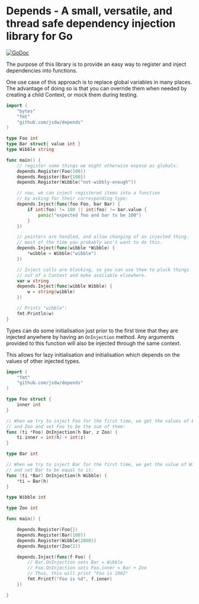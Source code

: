 Depends - A small, versatile, and thread safe dependency injection library for Go
================================================================

[![GoDoc](https://godoc.org/github.com/jsdw/depends?status.svg)](https://godoc.org/github.com/jsdw/depends)

The purpose of this library is to provide an easy way to register and inject
dependencies into functions.

One use case of this approach is to replace global variables in many places.
The advantage of doing so is that you can override them when needed by creating
a child Context, or mock them during testing.

```go
import (
	"bytes"
	"fmt"
	"github.com/jsdw/depends"
)

type Foo int
type Bar struct{ value int }
type Wibble string

func main() {
	// register some things we might otherwise expose as globals:
	depends.Register(Foo(100))
	depends.Register(Bar{100})
	depends.Register(Wibble("not-wibbly-enough"))

	// now, we can inject registered items into a function
	// by asking for their corresponding type:
	depends.Inject(func(foo Foo, bar Bar) {
		if int(foo) != 100 || int(foo) != bar.value {
			panic("expected foo and bar to be 100")
		}
	})

	// pointers are handled, and allow changing of an injected thing.
	// most of the time you probably won't want to do this.
	depends.Inject(func(wibble *Wibble) {
		*wibble = Wibble("wibble")
	})

	// Inject calls are blocking, so you can use them to pluck things
	// out of a Context and make available elsewhere.
	var w string
	depends.Inject(func(wibble Wibble) {
		w = string(wibble)
	})

    // Prints "wibble":
	fmt.Println(w)
}
```

Types can do some initialisation just prior to the first time that they are injected
anywhere by having an `OnInjection` method. Any arguments provided to this function
will also be injected through the same context.

This allows for lazy initialisation and initialisation which depends on the values of
other injected types.

```go
import (
    "fmt"
    "github.com/jsdw/depends"
)

type Foo struct {
	inner int
}

// When we try to inject Foo for the first time, we get the values of Bar
// and Zoo and set Foo to be the sum of them:
func (ti *Foo) OnInjection(h Bar, z Zoo) {
	ti.inner = int(h) + int(z)
}

type Bar int

// When we try to inject Bar for the first time, we get the value of Wibble
// and set Bar to be equal to it:
func (ti *Bar) OnInjection(h Wibble) {
	*ti = Bar(h)
}

type Wibble int

type Zoo int

func main() {

	depends.Register(Foo{})
	depends.Register(Bar(100))
	depends.Register(Wibble(2000))
	depends.Register(Zoo(2))

	depends.Inject(func(f Foo) {
		// Bar.OnInjection sets Bar = Wibble
		// Foo.OnInjection sets Foo.inner = Bar + Zoo
		// Thus, this will print "Foo is 2002"
		fmt.Printf("Foo is %d", f.inner)
	})

}
```
